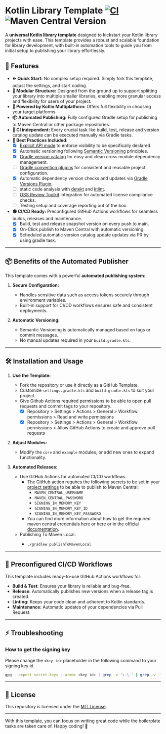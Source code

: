 # Kotlin Library Template [![CI](https://github.com/christian-draeger/kotlin-library-template/actions/workflows/build.yml/badge.svg)](https://github.com/christian-draeger/kotlin-library-template/actions/workflows/build.yml) ![Maven Central Version](https://img.shields.io/maven-central/v/codes.draeger/kotlin-library-template-example?logo=sonatype&label=Release)

A **universal Kotlin library template** designed to kickstart your Kotlin library projects with ease. This template provides a robust and scalable foundation for library development, with built-in automation tools to guide you from initial setup to publishing your library effortlessly.

## 🚀 Features

- **⏩️ Quick Start:** No complex setup required. Simply fork this template, adjust the settings, and start coding.
- **🧱 Modular Structure:** Designed from the ground up to support splitting your library into multiple smaller libraries, enabling more granular access and flexibility for users of your project.
- **🌈 Powered by Kotlin Multiplatform:** Offers full flexibility in choosing your target platforms
- **📦 Automated Publishing:** Fully configured Gradle setup for publishing to Maven Central or other package repositories.
- **🗽 CI independent:** Every crucial task like build, test, release and version catalog update can be executed manually via Gradle tasks.
- **🔋 Best Practices Included:**
    - [x] [Explicit API mode](https://kotlinlang.org/docs/whatsnew14.html#explicit-api-mode-for-library-authors) to enforce visibility to be specifically declared.
    - [x] Automatic versioning following [Semantic Versioning](https://semver.org/) principles.
    - [x] [Gradle version catalog](https://docs.gradle.org/current/userguide/version_catalogs.html) for easy and clean cross module dependency management.
    - [ ] [Gradle convention plugins](https://docs.gradle.org/current/samples/sample_convention_plugins.html) for consistent and reusable project configuration.
    - [x] Automatic dependency version checks and updates via [Gradle Versions Plugin](https://github.com/littlerobots/version-catalog-update-plugin).
    - [ ] static code analysis with [detekt](https://detekt.dev/) and [ktlint](https://ktlint.github.io/).
    - [ ] [OSS Review Toolkit](https://oss-review-toolkit.org/ort/docs/intro) integration for automated license compliance checks.
    - [ ] Testing setup and coverage reporting out of the box.
- **🟢 CI/CD Ready:** Preconfigured GitHub Actions workflows for seamless builds, releases and maintenance.
    - [x] Build, test and release snapshot version on every push to main.
    - [x] On-Click publish to Maven Central with automatic versioning.
    - [x] Scheduled automatic version catalog update updates via PR by using gradle task.

---

## 📦 Benefits of the Automated Publisher

This template comes with a powerful **automated publishing system**:

1. **Secure Configuration:**
    - Handles sensitive data such as access tokens securely through environment variables.
    - Built-in support for CI/CD workflows ensures safe and consistent deployments.

2. **Automatic Versioning:**
    - Semantic Versioning is automatically managed based on tags or commit messages.
    - No manual updates required in your `build.gradle.kts`.

---

## 🛠️ Installation and Usage

1. **Use the Template:**
    - Fork the repository or use it directly as a GitHub Template.
    - Customize `settings.gradle.kts` and `build.gradle.kts` to suit your project.
    - Give Github Actions required permissions to be able to open pull requests and commit tags to your repository.
        - [x] Repository > Settings > Actions > General > Workflow permissions > Read and write permissions
        - [x] Repository > Settings > Actions > General > Workflow permissions > Allow GitHub Actions to create and approve pull requests

2. **Adjust Modules:**
    - Modify the `core` and `example` modules, or add new ones to expand functionality.

3. **Automated Releases:**
    - Use GitHub Actions for automated CI/CD workflows.
      - The GitHub action requires the following secrets to be set in your [project settings](settings/secrets/actions) to be able to publish to Maven Central:
        - `MAVEN_CENTRAL_USERNAME`
        - `MAVEN_CENTRAL_PASSWORD`
        - `SIGNING_IN_MEMORY_KEY`
        - `SIGNING_IN_MEMORY_KEY_ID`
        - `SIGNING_IN_MEMORY_KEY_PASSWORD`
      - You can find more information about how to get the required maven central credentials [here](https://medium.com/@iRYO400/how-to-upload-your-android-library-to-maven-central-central-portal-in-2024-af7348742247) or [here](https://medium.com/@efthymiou.dimitrios1/how-to-publish-your-library-to-maven-central-3923139967e1) or in the [official documentation](https://central.sonatype.org/register/central-portal/).
    - Publishing To Maven Local:
      - ```bash
        ./gradlew publishToMavenLocal
        ```

---

## 🤖 Preconfigured CI/CD Workflows

This template includes ready-to-use GitHub Actions workflows for:
- **Build & Test:** Ensures your library is reliable and bug-free.
- **Release:** Automatically publishes new versions when a release tag is created.
- **Linting:** Keeps your code clean and adherent to Kotlin standards.
- **Maintenance:** Automatic updates of your dependencies via Pull Request.
---

## ⚡️ Troubleshooting
### How to get the signing key
Please change the `<key id>` placeholder in the following command to your signing key id.
```bash
gpg --export-secret-keys --armor <key id> | grep -v '\-\-' | grep -v '^=.' | tr -d '\n'
```

---

## 📄 License

This repository is licensed under the [MIT License](LICENSE).

---

With this template, you can focus on writing great code while the boilerplate tasks are taken care of. Happy coding! 🎉
